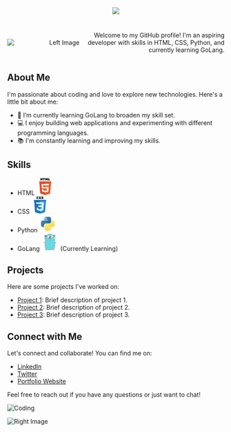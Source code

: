 <h1 align="center">
  <a href="https://git.io/typing-svg">
    <img src="https://readme-typing-svg.herokuapp.com/?lines=Hello,+There!+👋;This+is+John+Opiyo....;Nice+to+meet+you!&center=true&size=30">
  </a>
</h1>

<div style="display: flex; align-items: center;" align="right">
    <img src="https://camo.githubusercontent.com/19db51af5f90f1b152bc0b9078f5fe97053955be5074f03f17019c70345bdcdb/68747470733a2f2f6d69726f2e6d656469756d2e636f6d2f6d61782f313336302f302a37513379765349765f7430696f4a2d5a2e676966" alt="Left Image" width="400"/>
    <p>Welcome to my GitHub profile! I'm an aspiring developer with skills in HTML, CSS, Python, and currently learning GoLang.</p>
</div>

## About Me

I'm passionate about coding and love to explore new technologies. Here's a little bit about me:

- 🌱 I’m currently learning GoLang to broaden my skill set.
- 💻 I enjoy building web applications and experimenting with different programming languages.
- 📚 I'm constantly learning and improving my skills.

## Skills

- HTML <img src="https://raw.githubusercontent.com/devicons/devicon/master/icons/html5/html5-original-wordmark.svg" alt="HTML Icon" width="40" height= "40"/>
- CSS <img src="https://raw.githubusercontent.com/devicons/devicon/master/icons/css3/css3-original-wordmark.svg" alt="CSS Icon" width="40" height="40"/>
- Python <img src="https://raw.githubusercontent.com/devicons/devicon/master/icons/python/python-original.svg" alt="Python Icon" width="40" height="40"/>
- GoLang <img src="https://raw.githubusercontent.com/devicons/devicon/master/icons/go/go-original.svg" alt="GoLang Icon" width="40" height = "40"/> (Currently Learning)

## Projects

Here are some projects I've worked on:

- [Project 1](link-to-project-1): Brief description of project 1.
- [Project 2](link-to-project-2): Brief description of project 2.
- [Project 3](link-to-project-3): Brief description of project 3.

## Connect with Me

Let's connect and collaborate! You can find me on:

- [LinkedIn](your-linkedin-profile-url)
- [Twitter](your-twitter-profile-url)
- [Portfolio Website](your-portfolio-website-url)

Feel free to reach out if you have any questions or just want to chat!

![Coding](https://camo.githubusercontent.com/19db51af5f90f1b152bc0b9078f5fe97053955be5074f03f17019c70345bdcdb/68747470733a2f2f6d69726f2e6d656469756d2e636f6d2f6d61782f313336302f302a37513379765349765f7430696f4a2d5a2e676966)

<div style="display: flex; justify-content: space-between;">
    <img src="right-image-url" alt="Right Image" width="300"/>
</div>
